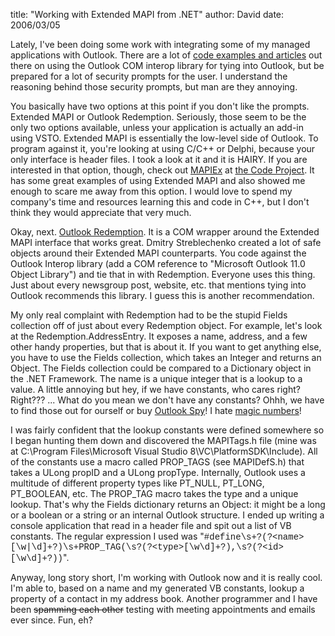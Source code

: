
title: "Working with Extended MAPI from .NET"
author: David
date: 2006/03/05

Lately, I've been doing some work with integrating some of my managed applications with Outlook. There are a lot of [code examples and articles](http://msdn.microsoft.com/library/default.asp?url=/library/en-us/odc_ol2003_ta/html/odc_OLOMwVBNET.asp) out there on using the Outlook COM interop library for tying into Outlook, but be prepared for a lot of security prompts for the user. I understand the reasoning behind those security prompts, but man are they annoying.

You basically have two options at this point if you don't like the prompts. Extended MAPI or Outlook Redemption. Seriously, those seem to be the only two options available, unless your application is actually an add-in using VSTO. Extended MAPI is essentially the low-level side of Outlook. To program against it, you're looking at using C/C++ or Delphi, because your only interface is header files. I took a look at it and it is HAIRY. If you are interested in that option, though, check out [MAPIEx](http://www.codeproject.com/internet/CMapiEx.asp) at [the Code Project](http://www.codeproject.com/). It has some great examples of using Extended MAPI and also showed me enough to scare me away from this option. I would love to spend my company's time and resources learning this and code in C++, but I don't think they would appreciate that very much.

Okay, next. [Outlook Redemption](http://www.dimastr.com/redemption/). It is a COM wrapper around the Extended MAPI interface that works great. Dmitry Streblechenko created a lot of safe objects around their Extended MAPI counterparts. You code against the Outlook Interop library (add a COM reference to "Microsoft Outlook 11.0 Object Library") and tie that in with Redemption. Everyone uses this thing. Just about every newsgroup post, website, etc. that mentions tying into Outlook recommends this library. I guess this is another recommendation. 

My only real complaint with Redemption had to be the stupid Fields collection off of just about every Redemption object. For example, let's look at the Redemption.AddressEntry. It exposes a name, address, and a few other handy properties, but that is about it. If you want to get anything else, you have to use the Fields collection, which takes an Integer and returns an Object. The Fields collection could be compared to a Dictionary object in the .NET Framework. The name is a unique integer that is a lookup to a value. A little annoying but hey, if we have constants, who cares right? Right??? ... What do you mean we don't have any constants? Ohhh, we have to find those out for ourself or buy [Outlook Spy](http://www.dimastr.com/outspy/)! I hate [magic numbers](http://en.wikipedia.org/wiki/Magic_number_%28programming%29)! 

I was fairly confident that the lookup constants were defined somewhere so I began hunting them down and discovered the MAPITags.h file (mine was at C:\Program Files\Microsoft Visual Studio 8\VC\PlatformSDK\Include). All of the constants use a macro called PROP_TAGS (see MAPIDefS.h) that takes a ULong propID and a ULong propType. Internally, Outlook uses a multitude of different property types like PT_NULL, PT_LONG, PT_BOOLEAN, etc. The PROP_TAG macro takes the type and a unique lookup. That's why the Fields dictionary returns an Object: it might be a long or a boolean or a string or an internal Outlook structure. I ended up writing a console application that read in a header file and spit out a list of VB constants. The regular expression I used was "<font face="Courier New">\#define\s+?(?&lt;name&gt;[\w|\d]+?)\s+PROP_TAG\(\s?(?&lt;type&gt;[\w\d]+?),\s?(?&lt;id&gt;[\w\d]+?)\)</font>".

Anyway, long story short, I'm working with Outlook now and it is really cool. I'm able to, based on a name and my generated VB constants, lookup a property of a contact in my address book. Another programmer and I have been <strike>spamming each other</strike> testing with meeting appointments and emails ever since. Fun, eh?
